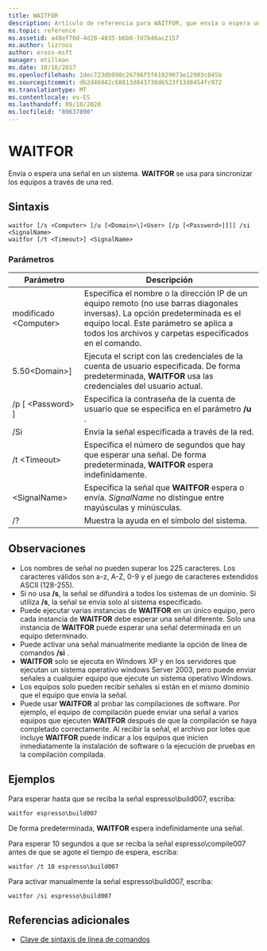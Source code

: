 ```yaml
---
title: WAITFOR
description: Artículo de referencia para WAITFOR, que envía o espera una señal en un sistema. **WAITFOR** se usa para sincronizar los equipos a través de una red.
ms.topic: reference
ms.assetid: a48ef70d-4d28-4035-b6b0-7d7b46ac2157
ms.author: lizross
author: eross-msft
manager: mtillman
ms.date: 10/16/2017
ms.openlocfilehash: 1dec723db998c26796f5f61929073e12903c045b
ms.sourcegitcommit: db2d46842c68813d043738d6523f13d8454fc972
ms.translationtype: MT
ms.contentlocale: es-ES
ms.lasthandoff: 09/10/2020
ms.locfileid: "89637890"
---
```

# <a name="waitfor"></a>WAITFOR



Envía o espera una señal en un sistema. **WAITFOR** se usa para sincronizar los equipos a través de una red.



## <a name="syntax"></a>Sintaxis

```
waitfor [/s <Computer> [/u [<Domain>\]<User> [/p [<Password>]]]] /si <SignalName>
waitfor [/t <Timeout>] <SignalName>
```

### <a name="parameters"></a>Parámetros

|       Parámetro       |                                                                                         Descripción                                                                                          |
|-----------------------|----------------------------------------------------------------------------------------------------------------------------------------------------------------------------------------------|
|    modificado \<Computer>     | Especifica el nombre o la dirección IP de un equipo remoto (no use barras diagonales inversas). La opción predeterminada es el equipo local. Este parámetro se aplica a todos los archivos y carpetas especificados en el comando. |
| 5.50\<Domain>\]<User> |                              Ejecuta el script con las credenciales de la cuenta de usuario especificada. De forma predeterminada, **WAITFOR** usa las credenciales del usuario actual.                               |
|   /p [ \<Password> ]    |                                                    Especifica la contraseña de la cuenta de usuario que se especifica en el parámetro **/u** .                                                     |
|          /Si          |                                                                        Envía la señal especificada a través de la red.                                                                        |
|     /t \<Timeout>     |                                              Especifica el número de segundos que hay que esperar una señal. De forma predeterminada, **WAITFOR** espera indefinidamente.                                               |
|     \<SignalName>     |                                                Especifica la señal que **WAITFOR** espera o envía. *SignalName* no distingue entre mayúsculas y minúsculas.                                                 |
|          /?           |                                                                             Muestra la ayuda en el símbolo del sistema.                                                                             |

## <a name="remarks"></a>Observaciones

-   Los nombres de señal no pueden superar los 225 caracteres. Los caracteres válidos son a-z, A-Z, 0-9 y el juego de caracteres extendidos ASCII (128-255).
-   Si no usa **/s**, la señal se difundirá a todos los sistemas de un dominio. Si utiliza **/s**, la señal se envía solo al sistema especificado.
-   Puede ejecutar varias instancias de **WAITFOR** en un único equipo, pero cada instancia de **WAITFOR** debe esperar una señal diferente. Solo una instancia de **WAITFOR** puede esperar una señal determinada en un equipo determinado.
-   Puede activar una señal manualmente mediante la opción de línea de comandos **/si** .
-   **WAITFOR** solo se ejecuta en Windows XP y en los servidores que ejecutan un sistema operativo windows Server 2003, pero puede enviar señales a cualquier equipo que ejecute un sistema operativo Windows.
-   Los equipos solo pueden recibir señales si están en el mismo dominio que el equipo que envía la señal.
-   Puede usar **WAITFOR** al probar las compilaciones de software. Por ejemplo, el equipo de compilación puede enviar una señal a varios equipos que ejecuten **WAITFOR** después de que la compilación se haya completado correctamente. Al recibir la señal, el archivo por lotes que incluye **WAITFOR** puede indicar a los equipos que inicien inmediatamente la instalación de software o la ejecución de pruebas en la compilación compilada.

## <a name="examples"></a>Ejemplos

Para esperar hasta que se reciba la señal espresso\build007, escriba:
```
waitfor espresso\build007
```
De forma predeterminada, **WAITFOR** espera indefinidamente una señal.

Para esperar 10 segundos a que se reciba la señal espresso\compile007 antes de que se agote el tiempo de espera, escriba:
```
waitfor /t 10 espresso\build007
```
Para activar manualmente la señal espresso\build007, escriba:
```
waitfor /si espresso\build007
```

## <a name="additional-references"></a>Referencias adicionales

- [Clave de sintaxis de línea de comandos](command-line-syntax-key.md)
